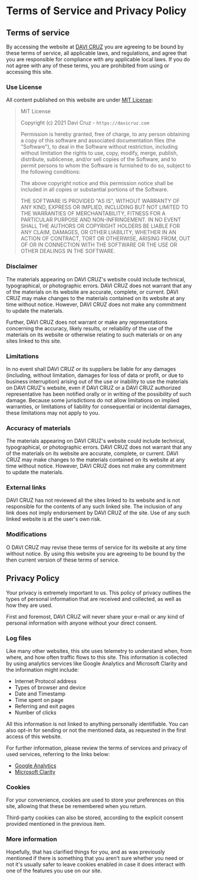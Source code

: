 # Terms of Service and Privacy Policy

## Terms of service

By accessing the website at [DAVI CRUZ](https://davicruz.com) you are agreeing to be bound by these terms of service, all applicable laws, and regulations, and agree that you are responsible for compliance with any applicable local laws. If you do not agree with any of these terms, you are prohibited from using or accessing this site.

### Use License

All content published on this website are under [MIT License](https://choosealicense.com/licenses/mit/):

> MIT License
>
> Copyright (c) 2021 Davi Cruz - `https://davicruz.com`
>
> Permission is hereby granted, free of charge, to any person obtaining a copy
> of this software and associated documentation files (the "Software"), to deal
> in the Software without restriction, including without limitation the rights
> to use, copy, modify, merge, publish, distribute, sublicense, and/or sell
> copies of the Software, and to permit persons to whom the Software is
> furnished to do so, subject to the following conditions:
>
> The above copyright notice and this permission notice shall be included in all
> copies or substantial portions of the Software.
>
> THE SOFTWARE IS PROVIDED "AS IS", WITHOUT WARRANTY OF ANY KIND, EXPRESS OR
> IMPLIED, INCLUDING BUT NOT LIMITED TO THE WARRANTIES OF MERCHANTABILITY,
> FITNESS FOR A PARTICULAR PURPOSE AND NON-INFRINGEMENT. IN NO EVENT SHALL THE
> AUTHORS OR COPYRIGHT HOLDERS BE LIABLE FOR ANY CLAIM, DAMAGES, OR OTHER
> LIABILITY, WHETHER IN AN ACTION OF CONTRACT, TORT OR OTHERWISE, ARISING FROM,
> OUT OF OR IN CONNECTION WITH THE SOFTWARE OR THE USE OR OTHER DEALINGS IN THE
> SOFTWARE.

### Disclaimer

The materials appearing on DAVI CRUZ's website could include technical, typographical, or photographic errors. DAVI CRUZ does not warrant that any of the materials on its website are accurate, complete, or current. DAVI CRUZ may make changes to the materials contained on its website at any time without notice. However, DAVI CRUZ does not make any commitment to update the materials.

Further, DAVI CRUZ does not warrant or make any representations concerning the accuracy, likely results, or reliability of the use of the materials on its website or otherwise relating to such materials or on any sites linked to this site.

### Limitations

In no event shall DAVI CRUZ or its suppliers be liable for any damages (including, without limitation, damages for loss of data or profit, or due to business interruption) arising out of the use or inability to use the materials on DAVI CRUZ's website, even if DAVI CRUZ or a DAVI CRUZ authorized representative has been notified orally or in writing of the possibility of such damage. Because some jurisdictions do not allow limitations on implied warranties, or limitations of liability for consequential or incidental damages, these limitations may not apply to you.

### Accuracy of materials

The materials appearing on DAVI CRUZ's website could include technical, typographical, or photographic errors. DAVI CRUZ does not warrant that any of the materials on its website are accurate, complete, or current. DAVI CRUZ may make changes to the materials contained on its website at any time without notice. However, DAVI CRUZ does not make any commitment to update the materials.

### External links

DAVI CRUZ has not reviewed all the sites linked to its website and is not responsible for the contents of any such linked site. The inclusion of any link does not imply endorsement by DAVI CRUZ of the site. Use of any such linked website is at the user's own risk.

### Modifications

O DAVI CRUZ may revise these terms of service for its website at any time without notice. By using this website you are agreeing to be bound by the then current version of these terms of service.

## Privacy Policy

Your privacy is extremely important to us. This policy of privacy outlines the types of personal information that are received and collected, as well as how they are used.

First and foremost, DAVI CRUZ will never share your e-mail or any kind of personal information with anyone without your direct consent.

### Log files

Like many other websites, this site uses telemetry to understand when, from where, and how often traffic flows to this site.  This information is collected by using analytics services like Google Analytics and Microsoft Clarity and the information might include:

- Internet Protocol address
- Types of browser and device
- Date and Timestamp
- Time spent on page
- Referring and exit pages
- Number of clicks

All this information is not linked to anything personally identifiable. You can also opt-in for sending or not the mentioned data, as requested in the first access of this website.

For further information, please review the terms of services and privacy of used services, referring to the links below:

- [Google Analytics](https://marketingplatform.google.com/about/analytics/terms/us/)
- [Microsoft Clarity](https://clarity.microsoft.com/terms)

### Cookies

For your convenience, cookies are used to store your preferences on this site, allowing that these be remembered when you return.

Third-party cookies can also be stored, according to the explicit consent provided mentioned in the previous item.

### More information

Hopefully, that has clarified things for you, and as was previously mentioned if there is something that you aren't sure whether you need or not it's usually safer to leave cookies enabled in case it does interact with one of the features you use on our site.
